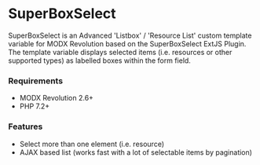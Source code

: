 # SuperBoxSelect

SuperBoxSelect is an Advanced 'Listbox' / 'Resource List' custom template
variable for MODX Revolution based on the SuperBoxSelect ExtJS Plugin. The
template variable displays selected items (i.e. resources or other supported
types) as labelled boxes within the form field.

### Requirements

* MODX Revolution 2.6+
* PHP 7.2+

### Features

* Select more than one element (i.e. resource)
* AJAX based list (works fast with a lot of selectable items by pagination)

